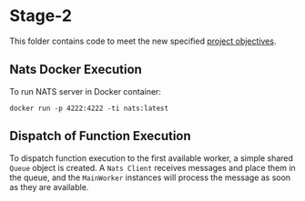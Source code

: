 # Stage-2
This folder contains code to meet the new specified [project objectives](https://github.com/gavi210/UZH_ECMASCRIPT_PROJECT/blob/main/project-objectives/README.md).

## Nats Docker Execution
To run NATS server in Docker container: 
```
docker run -p 4222:4222 -ti nats:latest
```

## Dispatch of Function Execution
To dispatch function execution to the first available worker, a simple shared ``Queue`` object is created. 
A ``Nats Client`` receives messages and place them in the queue, and the ``MainWorker`` instances will process the message
as soon as they are available.


